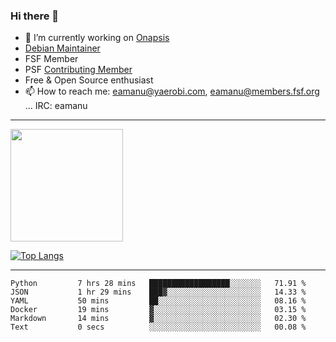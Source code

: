 ### Hi there 👋


- 🔭 I’m currently working on [Onapsis](http://onapsis.com)
- [Debian Maintainer](https://qa.debian.org/developer.php?login=eamanu%40yaerobi.com)
- FSF Member
- PSF [Contributing Member](https://www.python.org/psf/membership/#what-membership-classes-are-there)
- Free & Open Source enthusiast 
- 📫 How to reach me: eamanu@yaerobi.com, eamanu@members.fsf.org ... IRC: eamanu

---

<img height="180em" src="https://github-readme-stats.vercel.app/api?theme=dark&username=eamanu&show_icons=true&hide_border=true&&count_private=true&include_all_commits=true" />

[![Top Langs](https://github-readme-stats.vercel.app/api/top-langs/?theme=dark&username=eamanu&layout=compact)](https://github.com/anuraghazra/github-readme-stats)

---

<!--START_SECTION:waka-->

```text
Python         7 hrs 28 mins   ██████████████████░░░░░░░   71.91 %
JSON           1 hr 29 mins    ███▓░░░░░░░░░░░░░░░░░░░░░   14.33 %
YAML           50 mins         ██░░░░░░░░░░░░░░░░░░░░░░░   08.16 %
Docker         19 mins         ▓░░░░░░░░░░░░░░░░░░░░░░░░   03.15 %
Markdown       14 mins         ▓░░░░░░░░░░░░░░░░░░░░░░░░   02.30 %
Text           0 secs          ░░░░░░░░░░░░░░░░░░░░░░░░░   00.08 %
```

<!--END_SECTION:waka-->
